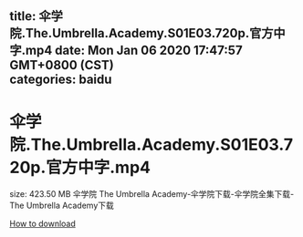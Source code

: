 
title: 伞学院.The.Umbrella.Academy.S01E03.720p.官方中字.mp4
date: Mon Jan 06 2020 17:47:57 GMT+0800 (CST)    
categories: baidu
---

# 伞学院.The.Umbrella.Academy.S01E03.720p.官方中字.mp4
size: 423.50 MB
 伞学院 The Umbrella Academy-伞学院下载-伞学院全集下载-The Umbrella Academy下载
 

[How to download](https://bpcam.bemobtrk.com/go/2ceec3aa-1ca2-46d6-b9ff-aaa5c184517c?jno=4998)